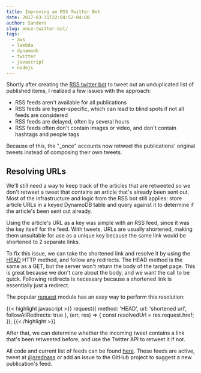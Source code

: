 ```yaml
---
title: Improving an RSS Twitter Bot
date: 2017-03-31T22:04:52-04:00
author: Sanders
slug: once-twitter-bot/
tags:
  - aws
  - lambda
  - dynamodb
  - twitter
  - javascript
  - nodejs
---
```

Shortly after creating the <a href="/rss-twitter-bot/">RSS twitter bot</a> to tweet out an unduplicated list of published items, I realized a few issues with the approach:

- RSS feeds aren't available for all publications
- RSS feeds are hyper-specific, which can lead to blind spots if not all feeds are considered
- RSS feeds are delayed, often by several hours
- RSS feeds often don't contain images or video, and don't contain hashtags and people tags

Because of this, the "_once" accounts now retweet the publications' original tweets instead of composing their own tweets.

## Resolving URLs

We'll still need a way to keep track of the articles that are retweeted so we don't retweet a tweet that contains an article that's already been sent out. Most of the infrastructure and logic from the RSS bot still applies: store article URLs in a keyed DynamoDB table and query against it to determine if the article's been sent out already.

Using the article's URL as a key was simple with an RSS feed, since it was the key itself for the feed. With tweets, URLs are usually shortened, making them unsuitable for use as a unique key because the same link would be shortened to 2 separate links.

To fix this issue, we can take the shortened link and resolve it by using the <a href="https://www.w3.org/Protocols/rfc2616/rfc2616-sec9.html#sec9.4" target="_blank">HEAD</a> HTTP method, and follow any redirects. The HEAD method is the same as a GET, but the server won't return the body of the target page. This is great because we don't care about the body, and we want the call to be quick. Following redirects is necessary because a shortened link is essentially just a redirect.

The popular <a href="https://github.com/request/request" target="_blank">request</a> module has an easy way to perform this resolution:

{{< highlight javascript >}}
request({
  method: 'HEAD',
  url: 'shortened url',
  followAllRedirects: true
}, (err, res) => {
  const resolvedUrl = res.request.href;
});
{{< /highlight >}}

After that, we can determine whether the incoming tweet contains a link that's been retweeted before, and use the Twitter API to retweet it if not.

All code and current list of feeds can be found <a href="https://github.com/sedenardi/once-tweet" target="_blank">here</a>. These feeds are active, tweet at <a href="https://twitter.com/srednass">@srednass</a> or add an issue to the GitHub project to suggest a new publication's feed.
